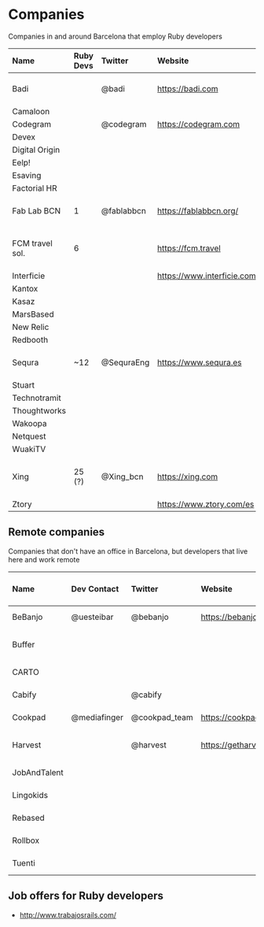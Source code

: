 # Companies

Companies in and around Barcelona that employ Ruby developers

| Name           | Ruby Devs | Twitter    | Website                    | Address                    |
|:---------------|:----------|:-----------|:---------------------------|:---------------------------|
| Badi           |           | @badi      | https://badi.com           | Av. Meridiana 89           |
| Camaloon       |           |            |                            |                            |
| Codegram       |           | @codegram  | https://codegram.com       | Terrassa                   |
| Devex          |           |            |                            |                            |
| Digital Origin |           |            |                            |                            |
| Eelp!          |           |            |                            |                            |
| Esaving        |           |            |                            |                            |
| Factorial HR   |           |            |                            |                            |
| Fab Lab BCN    | 1         | @fablabbcn | https://fablabbcn.org/     | Carrer de Pujades 102      |
| FCM travel sol.| 6         |            | https://fcm.travel         | Rambla de Catalunya 6      |
| Interficie     |           |            | https://www.interficie.com |                            |
| Kantox         |           |            |                            |                            |
| Kasaz          |           |            |                            |                            |
| MarsBased      |           |            |                            |                            |
| New Relic      |           |            |                            |                            |
| Redbooth       |           |            |                            |                            |
| Sequra         | ~12       | @SequraEng | https://www.sequra.es      | C/ Aragón, 383             |
| Stuart         |           |            |                            |                            |
| Technotramit   |           |            |                            |                            |
| Thoughtworks   |           |            |                            |                            |
| Wakoopa        |           |            |                            |                            |
| Netquest       |           |            |                            |                            |
| WuakiTV        |           |            |                            |                            |
| Xing           | 25 (?)    | @Xing_bcn  | https://xing.com           | Carrer Consell de Cent 334 |
| Ztory          |           |            | https://www.ztory.com/es   |                            |

## Remote companies

Companies that don't have an office in Barcelona, but developers that live here and work remote

| Name         | Dev Contact  | Twitter       | Website                | City, Country of HQ |
|:-------------|:-------------|:--------------|:-----------------------|:--------------------|
| BeBanjo      | @uesteibar   | @bebanjo      | https://bebanjo.com    | Madrid, Spain       |
| Buffer       |              |               |                        | New York, USA       |
| CARTO        |              |               |                        | Madrid, Spain       |
| Cabify       |              | @cabify       |                        | Madrid, Spain       |
| Cookpad      | @mediafinger | @cookpad_team | https://cookpad.com    | Bristol, UK         |         
| Harvest      |              | @harvest      | https://getharvest.com | New York, USA       |
| JobAndTalent |              |               |                        | Madrid, Spain       |
| Lingokids    |              |               |                        | Madrid, Spain       |
| Rebased      |              |               |                        | Warsaw, Poland      |
| Rollbox      |              |               |                        | Madrid, Spain       |
| Tuenti       |              |               |                        | Madrid, Spain       |

## Job offers for Ruby developers

* http://www.trabajosrails.com/




